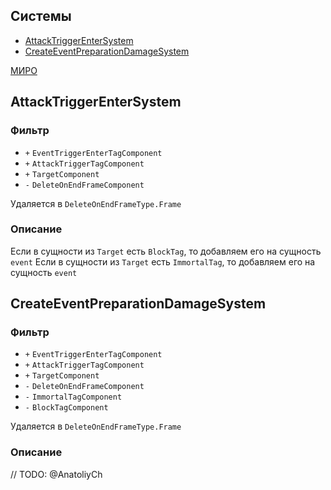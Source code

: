 ## Системы

-   [AttackTriggerEnterSystem](#AttackTriggerEnterSystem)
-   [CreateEventPreparationDamageSystem](#CreateEventPreparationDamageSystem)

[МИРО](https://miro.com/app/board/uXjVPrjYGFk=/?moveToWidget=3458764607958335220&cot=10)

## AttackTriggerEnterSystem

### Фильтр

-   `+` `EventTriggerEnterTagComponent`
-   `+` `AttackTriggerTagComponent`
-   `+` `TargetComponent`
-   `-` `DeleteOnEndFrameComponent`

Удаляется в `DeleteOnEndFrameType.Frame`

### Описание

Если в сущности из `Target` есть `BlockTag`, то добавляем его на сущность `event`
Если в сущности из `Target` есть `ImmortalTag`, то добавляем его на сущность `event`

## CreateEventPreparationDamageSystem

### Фильтр

-   `+` `EventTriggerEnterTagComponent`
-   `+` `AttackTriggerTagComponent`
-   `+` `TargetComponent`
-   `-` `DeleteOnEndFrameComponent`
-   `-` `ImmortalTagComponent`
-   `-` `BlockTagComponent`

Удаляется в `DeleteOnEndFrameType.Frame`

### Описание

// TODO: @AnatoliyCh
